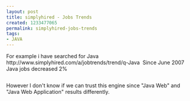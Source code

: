 ```yaml
---
layout: post
title: simplyhired - Jobs Trends
created: 1233477065
permalink: simplyhired-jobs-trends
tags:
- JAVA
---
```

<p>For example i have searched for Java http://www.simplyhired.com/a/jobtrends/trend/q-Java&nbsp; Since June 2007 Java jobs decreased 2%</p><p><img src="/community/files/t-line.png" alt="" /></p><p>However I don't know if we can trust this engine since &quot;Java Web&quot; and &quot;Java Web Application&quot; results differently.</p>
